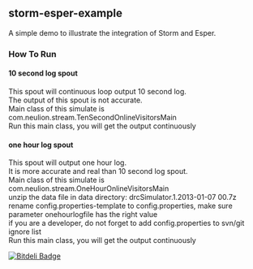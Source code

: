 ## storm-esper-example

A simple demo to illustrate the integration of Storm and Esper.

### How To Run

#### 10 second log spout
This spout will continuous loop output 10 second log.   
The output of this spout is not accurate.  
Main class of this simulate is com.neulion.stream.TenSecondOnlineVisitorsMain  
Run this main class, you will get the output continuously  

#### one hour log spout
This spout will output one hour log.  
It is more accurate and real than 10 second log spout.  
Main class of this simulate is com.neulion.stream.OneHourOnlineVisitorsMain  
unzip the data file in data directory: drcSimulator.1.2013-01-07 00.7z  
rename config.properties-template to config.properties, make sure parameter onehourlogfile has the right value  
if you are a developer, do not forget to add config.properties to svn/git ignore list  
Run this main class, you will get the output continuously  

[![Bitdeli Badge](https://d2weczhvl823v0.cloudfront.net/hellojinjie/storm-esper-example/trend.png)](https://bitdeli.com/free "Bitdeli Badge")

